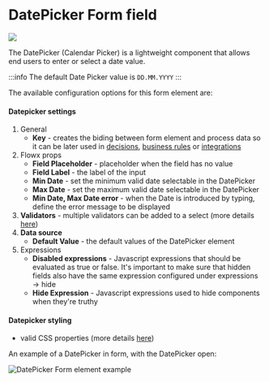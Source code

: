 # DatePicker Form field

![](https://s3.eu-west-1.amazonaws.com/docx.flowx.ai/2.12/datepicker_form_field.png)

The DatePicker (Calendar Picker) is a lightweight component that allows end users to enter or select a date value.&#x20;

:::info
The default Date Picker value is `DD.MM.YYYY`
:::

The available configuration options for this form element are:

#### Datepicker settings

1. General
   * **Key** - creates the biding between form element and process data so it can be later used in [decisions](../../../node/exclusive-gateway-node.md), [business rules](../../../node/task-node/task-node.md) or [integrations](../../../node/message-send-received-task-node.md)
2. Flowx props
   * **Field Placeholder** - placeholder when the field has no value
   * **Field Label** - the label of the input
   * **Min Date** - set the minimum valid date selectable in the DatePicker
   * **Max Date** - set the maximum valid date selectable in the DatePicker
   * **Min Date, Max Date error** - when the Date is introduced by typing, define the error message to be displayed
3. **Validators** - multiple validators can be added to a select (more details [here](../../validators.md))
4. **Data source**
   * **Default Value** - the default values of the DatePicker element
5. Expressions
   * **Disabled expressions** - Javascript expressions that should be evaluated as true or false. It's important to make sure that hidden fields also have the same expression configured under expressions → hide
   * **Hide Expression** - Javascript expressions used to hide components when they're truthy

#### Datepicker styling

* valid CSS properties (more details [here](../../#styling))

An example of a DatePicker in form, with the DatePicker open:

![DatePicker Form element example](https://s3.eu-west-1.amazonaws.com/docx.flowx.ai/2.12/datepicker_styling.png)